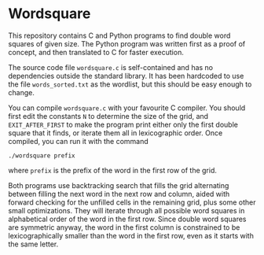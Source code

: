 # Wordsquare
This repository contains C and Python programs to find double word squares of given size. The Python program was written first as a proof of concept, and then translated to C for faster execution.

The source code file `wordsquare.c` is self-contained and has no dependencies outside the standard library. It has been hardcoded to use the file `words_sorted.txt` as the wordlist, but this should be easy enough to change.

You can compile `wordsquare.c` with your favourite C compiler. You should first edit the constants `N` to determine the size of the grid, and `EXIT_AFTER_FIRST` to make the program print either only the first double square that it finds, or iterate them all in lexicographic order. Once compiled, you can run it with the command

```
./wordsquare prefix
```

where `prefix` is the prefix of the word in the first row of the grid.

Both programs use backtracking search that fills the grid alternating between filling the next word in the next row and column, aided with forward checking for the unfilled cells in the remaining grid, plus some other small optimizations. They will iterate through all possible word squares in alphabetical order of the word in the first row. Since double word squares are symmetric anyway, the word in the first column is constrained to be lexicographically smaller than the word in the first row, even as it starts with the same letter.

